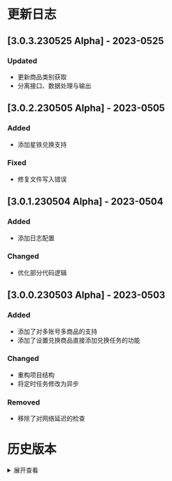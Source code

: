 # 更新日志

## [3.0.3.230525 Alpha] - 2023-0525

### Updated
- 更新商品类别获取
- 分离接口、数据处理与输出

## [3.0.2.230505 Alpha] - 2023-0505

### Added
- 添加星铁兑换支持

### Fixed
- 修复文件写入错误

## [3.0.1.230504 Alpha] - 2023-0504

### Added
- 添加日志配置

### Changed
- 优化部分代码逻辑

## [3.0.0.230503 Alpha] - 2023-0503

### Added
- 添加了对多账号多商品的支持
- 添加了设置兑换商品直接添加兑换任务的功能

### Changed
- 重构项目结构
- 将定时任务修改为异步

### Removed
- 移除了对网络延迟的检查

# 历史版本

<details>
    <summary>展开查看</summary>

## [2.0.5.230313 Alpha] - 2023-0313

### Changed
- 将请求库由requests改为HTTPX
- 兑换商品修改为异步

### Fixed
- 修复创建目录报错

## [2.0.4.221117 Alpha] - 2022-11-17

### Fixed
- 修复配置文件错误
- 修复时间读取错误

## [2.0.3.221116 Alpha] - 2022-11-16

### Added
- 添加了对其他配置项的支持
- 添加欢迎语

### Changed
- 部分文件目录重构

## [2.0.2.221112 Alpha] - 2022-11-12

### Fixed
- 修复部分情况下配置文件读取错误

## [2.0.1.221111 Alpha] - 2022-11-11

### Added
- 添加当前米游币数量判断

### Fixed
- 修复部分输入判断逻辑错误

## [2.0.0.221110 Alpha] - 2022-11-10

### Changed
- 项目目录重构
- 优化部分功能逻辑

## [1.1.2.221101 Alpha] - 2022-11-01

### Changed
- 更新检测到新版本时的输出格式

## [1.1.1.221031 Alpha] - 2022-10-31

### Fixed
- 修复检查更新时的错误

## [1.1.0.221031 Alpha] - 2022-10-31

### Added
- 新增主程序

### Changed
- 优化使用体验

### Fixed
- 优化部分功能逻辑

## [1.0.0.220907 Alpha] - 2022-09-07

### Added
- 初版发布

</details>